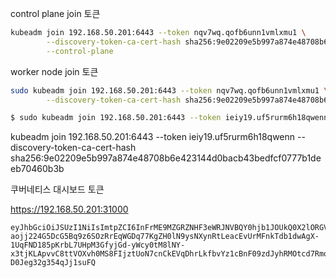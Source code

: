 control plane join 토큰
```bash
kubeadm join 192.168.50.201:6443 --token nqv7wq.qofb6unn1vmlxmu1 \
        --discovery-token-ca-cert-hash sha256:9e02209e5b997a874e48708b6e423144d0bacb43bedfcf0777b1deeb70460b3b \
        --control-plane
```

worker node join 토큰
```bash
sudo kubeadm join 192.168.50.201:6443 --token nqv7wq.qofb6unn1vmlxmu1 \
        --discovery-token-ca-cert-hash sha256:9e02209e5b997a874e48708b6e423144d0bacb43bedfcf0777b1deeb70460b3b

$ sudo kubeadm join 192.168.50.201:6443 --token ieiy19.uf5rurm6h18qwenn --discovery-token-ca-cert-hash sha256:9e02209e5b997a874e48708b6e423144d0bacb43bedfcf0777b1deeb70460b3b

```

kubeadm join 192.168.50.201:6443 --token ieiy19.uf5rurm6h18qwenn --discovery-token-ca-cert-hash sha256:9e02209e5b997a874e48708b6e423144d0bacb43bedfcf0777b1deeb70460b3b


쿠버네티스 대시보드 토큰

https://192.168.50.201:31000
```text
eyJhbGciOiJSUzI1NiIsImtpZCI6InFrME9MZGRZNHF3eWRJNVBQY0hjb1JOUkQ0X2lORGVsYnkyOTBtZ2ZGWDAifQ.eyJhdWQiOlsiaHR0cHM6Ly9rdWJlcm5ldGVzLmRlZmF1bHQuc3ZjLmNsdXN0ZXIubG9jYWwiXSwiZXhwIjoxNzE2OTc1Njk5LCJpYXQiOjE3MTY5NzIwOTksImlzcyI6Imh0dHBzOi8va3ViZXJuZXRlcy5kZWZhdWx0LnN2Yy5jbHVzdGVyLmxvY2FsIiwia3ViZXJuZXRlcy5pbyI6eyJuYW1lc3BhY2UiOiJrdWJlcm5ldGVzLWRhc2hib2FyZCIsInNlcnZpY2VhY2NvdW50Ijp7Im5hbWUiOiJhZG1pbi11c2VyIiwidWlkIjoiZjFmNGQwODYtM2EwYS00NmYxLWJhNGQtYjczMWM3ODc4NWZmIn19LCJuYmYiOjE3MTY5NzIwOTksInN1YiI6InN5c3RlbTpzZXJ2aWNlYWNjb3VudDprdWJlcm5ldGVzLWRhc2hib2FyZDphZG1pbi11c2VyIn0.fxVXGYmxBPciv48L0izB4w4x1WgoAPGTOUdgxdmeD82FUupHt7JlFa3iyRs_Pl6mCRLTaF5OhSfCXFPn3cxBwkZ9RFU0DXVIzPtJf6Doq-aojj224G5DcG5Bq9z6SOzRrEqWGDq77KgZH0lN9ysNXynRtLeacEvUrMFnkTdb1dwAgX-1UqFND185pKrbL7UHpM3GfyjGd-yWcy0tM8lNY-x3tjKLApvvC8ttVOXvh0MS8FIjztUoN7cnCkEVqDhrLkfbvYz1cBnF09zdJyhRMOtcd7RmqJixP_Iqvrw8IdL72cRUEMHtEvK1xpI_hS_wtU-D0Jeg32g354qJj1suFQ
```